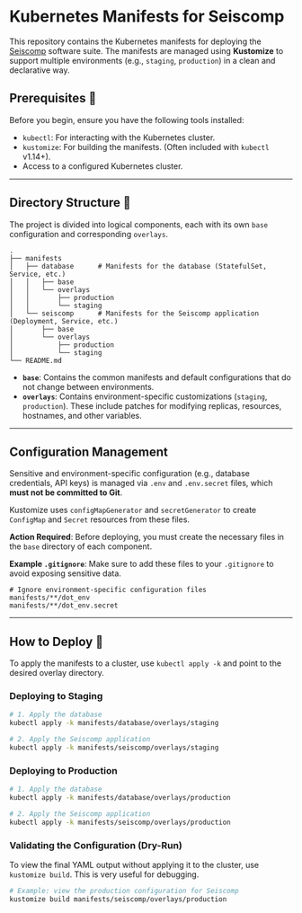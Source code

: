 # Kubernetes Manifests for Seiscomp

This repository contains the Kubernetes manifests for deploying the [Seiscomp](https://www.seiscomp.de/) software suite. The manifests are managed using **Kustomize** to support multiple environments (e.g., `staging`, `production`) in a clean and declarative way.

## Prerequisites 🔧

Before you begin, ensure you have the following tools installed:
* `kubectl`: For interacting with the Kubernetes cluster.
* `kustomize`: For building the manifests. (Often included with `kubectl` v1.14+).
* Access to a configured Kubernetes cluster.

---

## Directory Structure 📁

The project is divided into logical components, each with its own `base` configuration and corresponding `overlays`.

```
.
├── manifests
│   ├── database      # Manifests for the database (StatefulSet, Service, etc.)
│   │   ├── base
│   │   └── overlays
│   │       ├── production
│   │       └── staging
│   └── seiscomp      # Manifests for the Seiscomp application (Deployment, Service, etc.)
│       ├── base
│       └── overlays
│           ├── production
│           └── staging
└── README.md
```

* **`base`**: Contains the common manifests and default configurations that do not change between environments.
* **`overlays`**: Contains environment-specific customizations (`staging`, `production`). These include patches for modifying replicas, resources, hostnames, and other variables.

---

## Configuration Management

Sensitive and environment-specific configuration (e.g., database credentials, API keys) is managed via `.env` and `.env.secret` files, which **must not be committed to Git**.

Kustomize uses `configMapGenerator` and `secretGenerator` to create `ConfigMap` and `Secret` resources from these files.

**Action Required**: Before deploying, you must create the necessary files in the `base` directory of each component.

**Example `.gitignore`**:
Make sure to add these files to your `.gitignore` to avoid exposing sensitive data.

```gitignore
# Ignore environment-specific configuration files
manifests/**/dot_env
manifests/**/dot_env.secret
```

---

## How to Deploy 🚀

To apply the manifests to a cluster, use `kubectl apply -k` and point to the desired overlay directory.

### Deploying to Staging

```bash
# 1. Apply the database
kubectl apply -k manifests/database/overlays/staging

# 2. Apply the Seiscomp application
kubectl apply -k manifests/seiscomp/overlays/staging
```

### Deploying to Production

```bash
# 1. Apply the database
kubectl apply -k manifests/database/overlays/production

# 2. Apply the Seiscomp application
kubectl apply -k manifests/seiscomp/overlays/production
```

### Validating the Configuration (Dry-Run)

To view the final YAML output without applying it to the cluster, use `kustomize build`. This is very useful for debugging.

```bash
# Example: view the production configuration for Seiscomp
kustomize build manifests/seiscomp/overlays/production
```
